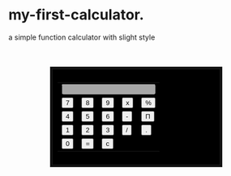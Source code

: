 # my-first-calculator.
a simple function calculator with slight style
<head>
    <style>
        .card {
  border: 5px double;
  width: 310px;
  background-color: #000000;
  margin: auto;
  margin-top: 10%;
  padding: 10px;
  font-style: italic;
}

tr {
    height: 75px;
}


body{
  background: url('https://newevolutiondesigns.com/images/freebies/tech-wallpaper-1.jpg')
}
             /* Button styling */
.btn-style {
    width:50px;
    height:50px;
    margin-left:5px;
    border-radius:4px;
} 
.output-display{
  display: block;
  width: 277px;
}


    
    
</style>
</head>
<body>
    <div class='card'>
        <form name='calculator'>
  <table>
     <tr>
               <td colspan="5">
                  <input type="text"class='output-display' name="display" id="display" disabled>
               </td>
            </tr>
    <tr>
      <td><input type='button'name='seven'value='7'
     onclick="calculator.display.value += '7'">
      </td>
      <td><input type='button'name='eight'value='8'
                 onclick="calculator.display.value += '8'"></td> 
      <td><input type='button'name='nine'value='9'
                 onclick="calculator.display.value += '9'"></td>
      <td><input type='button'class='operator'=name='multiplication'value='x'
                 onclick="calculator.display.value += '*'"
                 ></td>
      <td><input type='button'class='operator'name='remainder'value='%'
                 onclick="calculator.display.value += '%'"></td>
    </tr>
   <td><input type='button'name='four'value='4'
       onclick="calculator.display.value += '4'" ></td>
   <td><input type='button'name='five'value='5' 
          onclick="calculator.display.value += '5'"></td>
           <td><input type='button'name='six'value='6'
                 onclick="calculator.display.value += '6'"></td>
   <td><input type='button'class='operator'name='subtraction'value='-'
         onclick="calculator.display.value += '-'">
   </td>
    <td><input type='button'name='pi'value="&Pi;"
               onclick="calculator.display.value = '3.14'"></td>
    
 <tr>
    <td><input type="button" name="one" value="1"
            onclick="calculator.display.value += '1'"></td>
    <td><input type='button'name='two'value='2' 
              onclick="calculator.display.value += '2'"></td>
   <td><input type='button'name='three'value='3'
              onclick="calculator.display.value += '3'"></td>
   <td><input type='button'class='operator'name='division'value='/'
               onclick="calculator.display.value += '/'">
      <td><input type='button'name='decimal'value='.'
                 onclick="calculator.display.value += '.'"
                 </td>
    </tr>
    <tr>  
      <td><input type='button'name='zero'value='0'
                 onclick="calculator.display.value +='0'"
                 ></td>
       <td><input type='button'class='operator'name='doit'value='='
                  onclick="calculator.display.value = eval(calculator.display.value)"
                 ></td> 
      <td><input type='button'id='clear'name='clear'value='c'
                 onclick="calculator.display.value = ''"></td>
  
